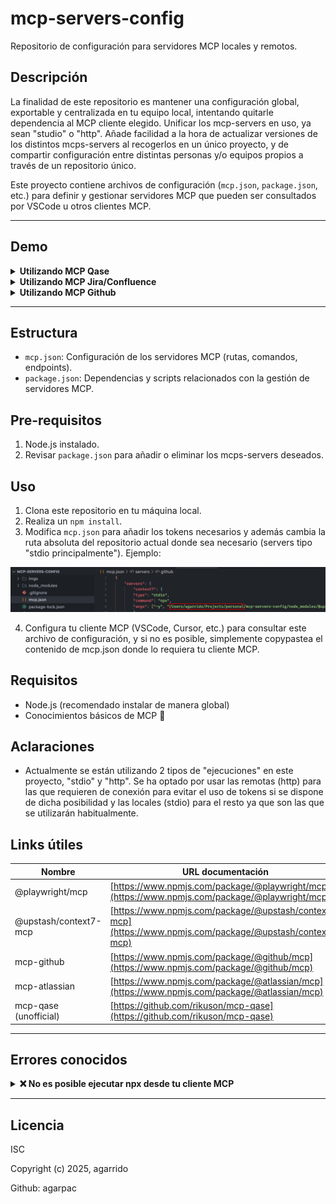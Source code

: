 # mcp-servers-config

Repositorio de configuración para servidores MCP locales y remotos.

## Descripción
La finalidad de este repositorio es mantener una configuración global, exportable y centralizada en tu equipo local, intentando quitarle dependencia al MCP cliente elegido. Unificar los mcp-servers en uso, ya sean "studio" o "http". Añade facilidad a la hora de actualizar versiones de los distintos mcps-servers al recogerlos en un único proyecto, y de compartir configuración entre distintas personas y/o equipos propios a través de un repositorio único.

Este proyecto contiene archivos de configuración (`mcp.json`, `package.json`, etc.) para definir y gestionar servidores MCP que pueden ser consultados por VSCode u otros clientes MCP.

---

## Demo

<details>
	<summary><strong>Utilizando MCP Qase</strong></summary>
</details>
<details>
	<summary><strong>Utilizando MCP Jira/Confluence</strong></summary>
</details>
<details>
	<summary><strong>Utilizando MCP Github</strong></summary>
</details>

---

## Estructura
- `mcp.json`: Configuración de los servidores MCP (rutas, comandos, endpoints).
- `package.json`: Dependencias y scripts relacionados con la gestión de servidores MCP.

## Pre-requisitos
1. Node.js instalado.
2. Revisar `package.json` para añadir o eliminar los mcps-servers deseados.

## Uso
1. Clona este repositorio en tu máquina local.
2. Realiza un `npm install`.
3. Modifica `mcp.json` para añadir los tokens necesarios y además cambia la ruta absoluta del repositorio actual donde sea necesario (servers tipo "stdio principalmente"). Ejemplo:

![alt text](imgs/image.png)

4. Configura tu cliente MCP (VSCode, Cursor, etc.) para consultar este archivo de configuración, y si no es posible, simplemente copypastea el contenido de mcp.json donde lo requiera tu cliente MCP.

## Requisitos
- Node.js (recomendado instalar de manera global)
- Conocimientos básicos de MCP 🤠

## Aclaraciones
- Actualmente se están utilizando 2 tipos de "ejecuciones" en este proyecto, "stdio" y "http". Se ha optado por usar las remotas (http) para las que requieren de conexión para evitar el uso de tokens si se dispone de dicha posibilidad y las locales (stdio) para el resto ya que son las que se utilizarán habitualmente.

## Links útiles

| Nombre                   | URL documentación |
|--------------------------|-------------------------------|
| @playwright/mcp          | [https://www.npmjs.com/package/@playwright/mcp](https://www.npmjs.com/package/@playwright/mcp) |
| @upstash/context7-mcp    | [https://www.npmjs.com/package/@upstash/context7-mcp](https://www.npmjs.com/package/@upstash/context7-mcp) |
| mcp-github               | [https://www.npmjs.com/package/@github/mcp](https://www.npmjs.com/package/@github/mcp) |
| mcp-atlassian            | [https://www.npmjs.com/package/@atlassian/mcp](https://www.npmjs.com/package/@atlassian/mcp) |
| mcp-qase (unofficial)           | [https://github.com/rikuson/mcp-qase](https://github.com/rikuson/mcp-qase) |

---

## Errores conocidos

<details>
	<summary><strong>❌ No es posible ejecutar npx desde tu cliente MCP</strong></summary>
	<ul>
		<li><strong>Causa:</strong> Node.js no está instalado globalmente en tu equipo.</li>
		<li><strong>Solución:</strong> Instala Node.js de forma global desde <a href="https://nodejs.org/es/download/">nodejs.org</a> y asegúrate de que <code>npx</code> funciona en tu terminal.</li>
	</ul>
</details>

---

## Licencia
ISC

Copyright (c) 2025, agarrido

Github: agarpac
